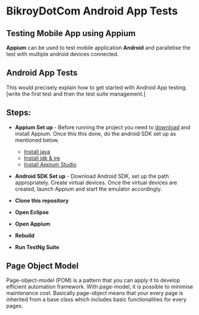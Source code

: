 # BikroyDotCom Android App Tests

## Testing Mobile App using Appium

**Appium** can be used to test mobile application **Android** and parallelise the test with multiple android devices connected.

## Android App Tests

This would precisely explain how to get started with Android App testing. [write the first test and then the test suite management.]

## Steps:
 * **Appium Set up** - Before running the project you need to [download](https://appium.io/) and install Appium. Once this this done, do the android SDK set up as mentioned below.
 	
 	* [Install java](https://www.java.com/en/download/help/mac_10_10.xml)
 	* [Install jdk & jre](https://docs.aws.amazon.com/corretto/latest/corretto-8-ug/downloads-list.html)
 	* [Install Appium Studio](https://experitest.com/mobile-test-automation/appium-studio/)
 

 * **Android SDK Set up** - Download Android SDK, set up the path appropriately. Create virtual devices. Once the virtual devices are created, launch Appium and start the emulator accordingly.
 
 * **Clone this repository**
 
 * **Open Eclipse**
 
 * **Open Appium**
 
 * **Rebuild**
 
 * **Run TestNg Suite**
 
 
## Page Object Model

Page-object-model (POM) is a pattern that you can apply it to develop efficient automation framework. With page-model, it is possible to minimise maintenance cost. Basically page-object means that your every page is inherited from a base class which includes basic functionalities for every pages.

